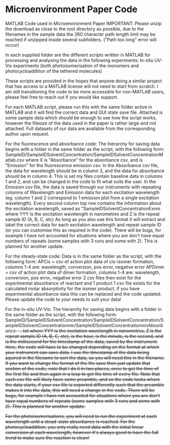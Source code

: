 # Microenvironment Paper Code
 MATLAB Code used in Microenvironment Paper
 IMPORTANT: Please unzip the download as close to the root directory as possible, due to the filenames in the sample data the 260 character path length limit may be reached if unzipped inside several subfolders. ("Path too long" error will occur)


In each supplied folder are the different scripts written in MATLAB for processing and analysing the data in the following experiments:
In-situ UV-Vis experiments (both photoisomerisation of the monomers and photocycloaddition of the tethered molecules)

These scripts are provided in the hopes that anyone doing a similar project that has access to a MATLAB license will not need to start from scratch. I am still transitioning the code to be more accessible for non-MATLAB users, please feel free to reach out if you would like support.

For each MATLAB script, please run this with the same folder active in MATLAB and it will find the correct data and GUI state save file.
Attached is some sample data which should be enough to see how the script works, however the filesize of the data used in the paper is rather large and not attached. Full datasets of our data are available from the corresponding author upon request.

For the fluorescence and absorbance code:
The hierarchy for saving data begins with a folder in the same folder as the script, with the following form:
SampleID/SampleIDSolventConcentration/SampleIDSolventConcentration<X>Matlab.csv
where X is "Absorbance" for the absorbance csv, and is "Emission" for the fluorescence emission csv.
In the Absorbance csv file, the data for wavelength should be in column 3, and the data for absorbance should be in column 4. This is set my files contain baseline data in columns 1 and 2, and can be changed in the code to fit what suits the user.
In the Emission csv file, the data is saved through our instruments with repeating columns of Wavelength and Emission data for each excitation wavelength (eg. column 1 and 2 correspond to 1 emission plot from a single excitation wavelength). Every second column top row contains the information about the excitation wavelength, saved as "SampleIDSolventConcentrationEx<YYY>nm<Z>
where YYY is the excitation wavelength in nanometres and Z is the repeat sample ID (A, B, C, etc)
As long as you also use this format it will extract and label the correct data for each excitation wavelength and repeat sample ID (or you can customise this as required in the code).
There will be bugs, for example I have not accounted for situations where you are don't have equal numbers of repeats (some samples with 3 runs and some with 2). This is planned for another update.

For the steady-state code:
Data is in the same folder as the script, with the following form:
APCis = csv of action plot data of cis-isomer formation, columns 1-4 are: wavelength, conversion, pos error, negative error
APDimer = csv of action plot data of dimer formation, columns 1-4 are: wavelength, conversion, pos error, negative error
2 csv files then exist for the experimental absorbance of reactant and 1 product
1 csv file exists for the calculated molar absorptivity for the isomer product, if you have experimental absorbance data this can be replaced and the code updated.
Please update the code to your needs to suit your data!

For the in-situ UV-Vis:
The hierarchy for saving data begins with a folder in the same folder as the script, with the following form:
SampleID/SampleIDSolventConcentration/SampleIDSolventConcentration<Z>/SampleIDSolventConcentration<YYY>nm<Z>/SampleIDSolventConcentration<YYY>nm<Z>_Absorbance_<h>-<m>-<s>-<ms>.txt
where YYY is the excitation wavelength in nanometres, Z is the repeat sample ID (A, B, C, etc), <h> is the hour, <m> is the minute, <s> is the second, and <ms> is the millisecond for the timestamp of the data, saved by the instrument.
Here, the code will have to be changed depending on the format at which your instrument can save data. I use the timestamp of the data being aquired in the filename to sort the data, so you will need this in the filename.
If you want to change the format of the file save then just update that section of the code, note that I do it in two places, once to get the time of the first file and then again in a loop to get the time of every file.
Note that each csv file will likely have some preamble, and so the code looks where the data starts, if your csv file is exported differently such that the preamble makes it into the data, this will need a change in the code.
There will be bugs, for example I have not accounted for situations where you are don't have equal numbers of repeats (some samples with 3 runs and some with 2). This is planned for another update.

For the photoisomerisations, you will need to run the experiment at each wavelength until a stead-state absorbance is reached.
For the photocycloaddition, you only really need data with the initial linear conversion at each wavelength, however it's always good to have the full trend to make sure the reaction is clean!
